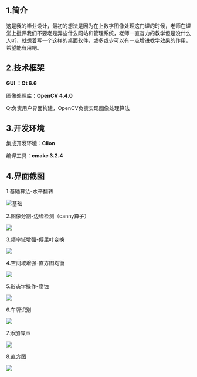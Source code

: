## 1.简介

这是我的毕业设计，最初的想法是因为在上数字图像处理这门课的时候，老师在课堂上批评我们不要老是弄些什么网站和管理系统，老师一直奋力的教学但是没什么人听，就想着写一个这样的桌面软件，或多或少可以有一点增进教学效果的作用，希望能有用吧。

## 2.技术框架

**GUI ：Qt 6.6**

图像处理库：**OpenCV 4.4.0**

Qt负责用户界面构建，OpenCV负责实现图像处理算法

## 3.开发环境

集成开发环境：**Clion**

编译工具：**cmake 3.2.4**

## 4.界面截图

1.基础算法-水平翻转

![基础](https://github.com/pxy2813268157/ImageRepository/deferred-metadata/master/base.png)

2.图像分割-边缘检测（canny算子）

![](https://raw.githubusercontent.com/pxy2813268157/ImageRepository/master/edge.png)

3.频率域增强-傅里叶变换

![](https://raw.githubusercontent.com/pxy2813268157/ImageRepository/master/frequency.png)

4.空间域增强-直方图均衡

![](https://raw.githubusercontent.com/pxy2813268157/ImageRepository/master/dimension.png)

5.形态学操作-腐蚀

![](https://raw.githubusercontent.com/pxy2813268157/ImageRepository/master/erosion.png)

6.车牌识别

![](https://raw.githubusercontent.com/pxy2813268157/ImageRepository/master/recognize.png)

7.添加噪声

![](https://raw.githubusercontent.com/pxy2813268157/ImageRepository/master/noise.png)

8.直方图

![](https://raw.githubusercontent.com/pxy2813268157/ImageRepository/master/histogram.png)
